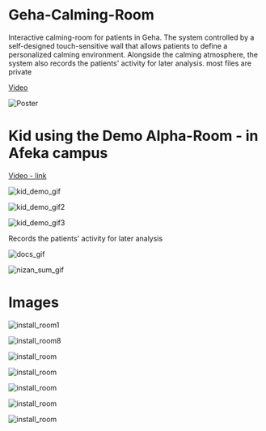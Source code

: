 # Geha-Calming-Room
Interactive calming-room for patients in Geha. The system controlled by a self-designed touch-sensitive wall that allows patients to define a personalized calming environment. Alongside the calming atmosphere, the system also records the patients' activity for later analysis. most files are private

[Video](https://github.com/LiorItzhak/Geha-Calming-Room/raw/master/smartup-2018-nitzan-team.mp4)

![Poster](/poster.jpg )

# Kid using the Demo Alpha-Room - in Afeka campus
[Video - link](https://github.com/LiorItzhak/Geha-Calming-Room/raw/master/smartup-2018-nitzan-team.mp4)

![kid_demo_gif](images/kid_demo_gif1.gif)

![kid_demo_gif2](images/kid_demo_gif2.gif)

![kid_demo_gif3](images/kid_demo_gif3.gif)


Records the patients' activity for later analysis

![docs_gif](images/docs_gif.gif )

![nizan_sum_gif](images/nizan_sum_gif.gif )


# Images

![install_room1](images/7.jpeg )

![install_room8](images/7.jpeg )

![install_room](images/18.jpeg )

![install_room](images/13.jpeg )

![install_room](images/9.jpeg )

![install_room](images/10.jpeg )

![install_room](images/15.jpeg )



